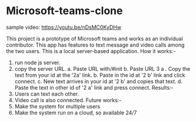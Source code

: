 # Microsoft-teams-clone

sample video: https://youtu.be/nDsMC0KyDHw

This project is a prototype of Microsoft teams and works as an individual contributor. This app has features to text message and video calls among the two users. This is a local server-based application.
How it works:-
1. run node js server.
2. copy the server URL.
   a. Paste URL with/#init
   b. Paste URL
3 a . Copy the text from your id at the '2a' link.
   b. Paste in the id at '2 b' link and click connect.
   c. New text arrives in your id at '2 b' and copies that text.
  d. Paste the text in other id of '2 a' link and press connect.
Results:-
1. Users can text each other.
2. Video call is also connected.
Future works:-
1. Make the system for multiple users
2. Make the system run on a cloud, so available  24/7
